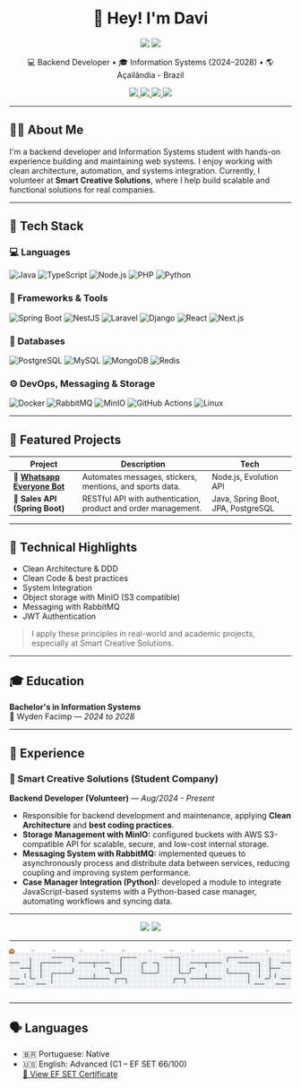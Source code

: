 <h1 align="center">👋 Hey! I'm Davi</h1>

<p align="center">
  <a href="./README.md"><img src="https://img.shields.io/badge/View%20in-Português-green?style=for-the-badge"></a>
  <a href="./README.en.md"><img src="https://img.shields.io/badge/Currently%20in-English-blue?style=for-the-badge"></a>
</p>

<p align="center">
  💻 Backend Developer • 🎓 Information Systems (2024–2028) • 🌎 Açailândia - Brazil
</p>

<p align="center">
  <a href="mailto:davisamarciel@gmail.com">
    <img src="https://img.shields.io/badge/Email-davisamarciel@gmail.com-D14836?style=for-the-badge&logo=gmail&logoColor=white" />
  </a>
  <a href="https://linkedin.com/in/davi-sá-marciel-0a23622bb">
    <img src="https://img.shields.io/badge/LinkedIn-Profile-0A66C2?style=for-the-badge&logo=linkedin&logoColor=white" />
  </a>
  <a href="https://github.com/davismarciel">
    <img src="https://img.shields.io/badge/GitHub-davismarciel-181717?style=for-the-badge&logo=github&logoColor=white" />
  </a>
  <a href="https://docs.google.com/document/d/18A1cl3Dnk2_IKZhdY527Y4IG21IrxCbQLXh9ebo2VXE/export?format=pdf" target="_blank">
    <img src="https://img.shields.io/badge/Download%20Resume-PDF-red?style=for-the-badge&logo=adobeacrobatreader&logoColor=white" />
  </a>
</p>

---

## 🧑‍💻 About Me

I'm a backend developer and Information Systems student with hands-on experience building and maintaining web systems. I enjoy working with clean architecture, automation, and systems integration. Currently, I volunteer at **Smart Creative Solutions**, where I help build scalable and functional solutions for real companies.

---

## 🚀 Tech Stack

### 💻 Languages

![Java](https://img.shields.io/badge/Java-007396?style=for-the-badge&logo=java&logoColor=white)
![TypeScript](https://img.shields.io/badge/TypeScript-3178C6?style=for-the-badge&logo=typescript&logoColor=white)
![Node.js](https://img.shields.io/badge/Node.js-339933?style=for-the-badge&logo=node.js&logoColor=white)
![PHP](https://img.shields.io/badge/PHP-777BB4?style=for-the-badge&logo=php&logoColor=white)
![Python](https://img.shields.io/badge/Python-3776AB?style=for-the-badge&logo=python&logoColor=white)

### 🧠 Frameworks & Tools

![Spring Boot](https://img.shields.io/badge/Spring_Boot-6DB33F?style=for-the-badge&logo=spring-boot&logoColor=white)
![NestJS](https://img.shields.io/badge/NestJS-E0234E?style=for-the-badge&logo=nestjs&logoColor=white)
![Laravel](https://img.shields.io/badge/Laravel-FF2D20?style=for-the-badge&logo=laravel&logoColor=white)
![Django](https://img.shields.io/badge/Django-092E20?style=for-the-badge&logo=django&logoColor=white)
![React](https://img.shields.io/badge/React-20232A?style=for-the-badge&logo=react&logoColor=61DAFB)
![Next.js](https://img.shields.io/badge/Next.js-000?style=for-the-badge&logo=nextdotjs&logoColor=white)

### 📃 Databases

![PostgreSQL](https://img.shields.io/badge/PostgreSQL-336791?style=for-the-badge&logo=postgresql&logoColor=white)
![MySQL](https://img.shields.io/badge/MySQL-00758F?style=for-the-badge&logo=mysql&logoColor=white)
![MongoDB](https://img.shields.io/badge/MongoDB-47A248?style=for-the-badge&logo=mongodb&logoColor=white)
![Redis](https://img.shields.io/badge/Redis-DC382D?style=for-the-badge&logo=redis&logoColor=white)

### ⚙️ DevOps, Messaging & Storage

![Docker](https://img.shields.io/badge/Docker-2496ED?style=for-the-badge&logo=docker&logoColor=white)
![RabbitMQ](https://img.shields.io/badge/RabbitMQ-FF6600?style=for-the-badge&logo=rabbitmq&logoColor=white)
![MinIO](https://img.shields.io/badge/MinIO-C60000?style=for-the-badge&logo=min.io&logoColor=white)
![GitHub Actions](https://img.shields.io/badge/GitHub%20Actions-2088FF?style=for-the-badge&logo=githubactions&logoColor=white)
![Linux](https://img.shields.io/badge/Linux-FCC624?style=for-the-badge&logo=linux&logoColor=black)

---

## 📂 Featured Projects

| Project                        | Description                                                    | Tech                               |
| ------------------------------ | -------------------------------------------------------------- | ---------------------------------- |
| 🔹 [**Whatsapp Everyone Bot**](https://github.com/davismarciel/whatsapp-everyone-bot)  | Automates messages, stickers, mentions, and sports data.       | Node.js, Evolution API             |
| 🔹 **Sales API (Spring Boot)** | RESTful API with authentication, product and order management. | Java, Spring Boot, JPA, PostgreSQL |

---

## 🧠 Technical Highlights

- Clean Architecture & DDD
- Clean Code & best practices
- System Integration
- Object storage with MinIO (S3 compatible)
- Messaging with RabbitMQ
- JWT Authentication

> I apply these principles in real-world and academic projects, especially at Smart Creative Solutions.

---

## 🎓 Education

**Bachelor's in Information Systems**  
📍 Wyden Facimp — _2024 to 2028_

---

## 🏢 Experience

### 💼 Smart Creative Solutions (Student Company)

**Backend Developer (Volunteer)** — _Aug/2024 - Present_

- Responsible for backend development and maintenance, applying **Clean Architecture** and **best coding practices**.
- **Storage Management with MinIO:** configured buckets with AWS S3-compatible API for scalable, secure, and low-cost internal storage.
- **Messaging System with RabbitMQ:** implemented queues to asynchronously process and distribute data between services, reducing coupling and improving system performance.
- **Case Manager Integration (Python):** developed a module to integrate JavaScript-based systems with a Python-based case manager, automating workflows and syncing data.

---

<div align="center">
  <img src="https://streak-stats.demolab.com?user=davismarciel&theme=dracula&hide_border=false" height="150" />
  <img src="https://github-profile-trophy.vercel.app/?username=davismarciel&theme=dracula&row=1&no-frame=true&margin-w=8" height="150" />
</div>

---

<picture>
  <source media="(prefers-color-scheme: dark)" srcset="https://raw.githubusercontent.com/davismarciel/davismarciel/output/pacman-contribution-graph-dark.svg">
  <source media="(prefers-color-scheme: light)" srcset="https://raw.githubusercontent.com/davismarciel/davismarciel/output/pacman-contribution-graph.svg">
  <img alt="pacman contribution graph" src="https://raw.githubusercontent.com/davismarciel/davismarciel/output/pacman-contribution-graph.svg">
</picture>

---

## 🗣️ Languages

- 🇧🇷 Portuguese: Native
- 🇺🇸 English: Advanced (C1 – EF SET 66/100)  
  [📄 View EF SET Certificate](https://cert.efset.org/BQGrah)
